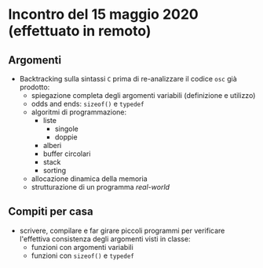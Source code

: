 # Incontro del 15 maggio 2020 (effettuato in remoto)

## Argomenti

* Backtracking sulla sintassi `C` prima di re-analizzare il codice `osc` già prodotto:
  * spiegazione completa degli argomenti variabili (definizione e utilizzo)
  * odds and ends: `sizeof()` e `typedef`
  * algoritmi di programmazione:
    * liste
      * singole
      * doppie
    * alberi
    * buffer circolari
    * stack
    * sorting
  * allocazione dinamica della memoria
  * strutturazione di un programma *real-world*

## Compiti per casa

* scrivere, compilare e far girare piccoli programmi per verificare l'effettiva consistenza
  degli argomenti visti in classe:
  * funzioni con argomenti variabili
  * funzioni con `sizeof()` e `typedef`
